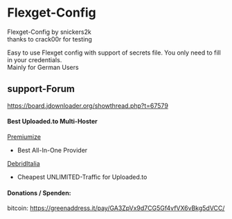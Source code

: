 # Flexget-Config

Flexget-Config by snickers2k<br>
thanks to crack00r for testing<br>


Easy to use Flexget config with support of secrets file. You only need to fill in your credentials. <br>
Mainly for German Users <br>


## support-Forum<br>
https://board.jdownloader.org/showthread.php?t=67579

#### Best Uploaded.to Multi-Hoster
[Premiumize](https://www.premiumize.me/ref/709558658) <br>
- Best All-In-One Provider <br>

[DebridItalia](http://www.debriditalia.com/?ref=ref68473) <br>
- Cheapest UNLIMITED-Traffic for Uploaded.to<br>


#### Donations / Spenden:
bitcoin: https://greenaddress.it/pay/GA3ZpVx9d7CG5Gf4vfVX6vBkg5dVCC/


